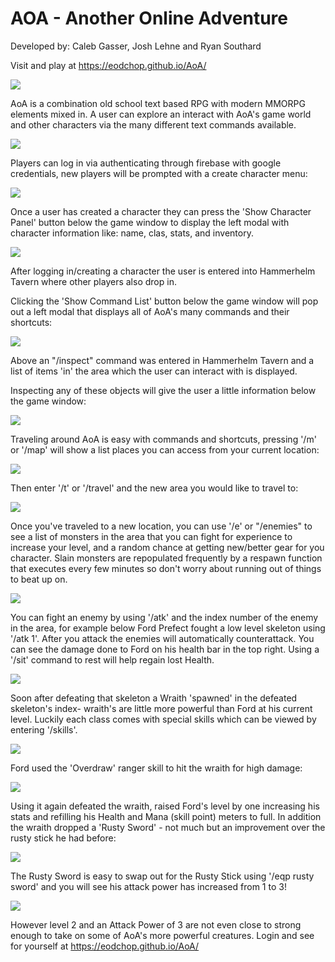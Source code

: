 
# AOA - Another Online Adventure

Developed by:  Caleb Gasser, Josh Lehne and Ryan Southard

Visit and play at https://eodchop.github.io/AoA/

![](https://i.imgur.com/9qcMWRY.jpg)

AoA is a combination old school text based RPG with modern MMORPG elements mixed in.  A user can explore an interact with AoA's game world and other characters via the many different text commands available.

![](https://i.imgur.com/1913MAJ.png)

Players can log in via authenticating through firebase with google credentials, new players will be prompted with a create character menu:

![](https://i.imgur.com/kKL6Fvi.png)

Once a user has created a character they can press the 'Show Character Panel' button below the game window to display the left modal with character information like: name, clas, stats, and inventory.

![](https://i.imgur.com/kgq6fjP.jpg)

After logging in/creating a character the user is entered into Hammerhelm Tavern where other players also drop in.


Clicking the 'Show Command List' button below the game window will pop out a left modal that displays all of AoA's many commands and their shortcuts:

![](https://i.imgur.com/emIsrFZ.jpg)

Above an "/inspect" command was entered in Hammerhelm Tavern and a list of items 'in' the area which the user can interact with is displayed.

Inspecting any of these objects will give the user a little information below the game window:

![](https://i.imgur.com/HYsdHAa.png)

Traveling around AoA is easy with commands and shortcuts, pressing '/m' or '/map' will show a list places you can access from your current location:

![](https://i.imgur.com/gcOweBe.png)

Then enter '/t' or '/travel' and the new area you would like to travel to:

![](https://i.imgur.com/rJUJN0U.png)


Once you've traveled to a new location, you can use '/e' or "/enemies" to see a list of monsters in the area that you can fight for experience to increase your level, and a random chance at getting new/better gear for you character.  Slain monsters are repopulated frequently by a respawn function that executes every few minutes so don't worry about running out of things to beat up on.

![](https://i.imgur.com/UYURNor.png)

You can fight an enemy by using '/atk' and the index number of the enemy in the area, for example below Ford Prefect fought a low level skeleton using '/atk 1'.  After you attack the enemies will automatically counterattack.  You can see the damage done to Ford on his health bar in the top right.  Using a '/sit' command to rest will help regain lost Health.

![](https://i.imgur.com/n33hJdD.jpg)

Soon after defeating that skeleton a Wraith 'spawned' in the defeated skeleton's index- wraith's are little more powerful than Ford at his current level.  Luckily each class comes with special skills which can be viewed by entering '/skills'.

![](https://i.imgur.com/ncAec3d.png)

Ford used the 'Overdraw' ranger skill to hit the wraith for high damage:

![](https://i.imgur.com/34oOAGH.png)

Using it again defeated the wraith, raised Ford's level by one increasing his stats and refilling his Health and Mana (skill point) meters to full.  In addition the wraith dropped a 'Rusty Sword' - not much but an improvement over the rusty stick he had before:

![](https://i.imgur.com/SWofFVc.jpg)

The Rusty Sword is easy to swap out for the Rusty Stick using '/eqp rusty sword' and you will see his attack power has increased from 1 to 3!

![](https://i.imgur.com/AAzHgbq.png)

However level 2 and an Attack Power of 3 are not even close to strong enough to take on some of AoA's more powerful creatures.  Login and see for yourself at https://eodchop.github.io/AoA/

